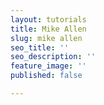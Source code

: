```yaml
---
layout: tutorials
title: Mike Allen
slug: mike allen
seo_title: ''
seo_description: ''
feature_image: ''
published: false

---
```

